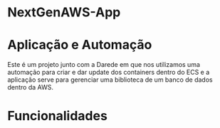 # NextGenAWS-App

# Aplicação e Automação
Este é um projeto junto com a Darede em que nos utilizamos uma automação para criar e dar update dos containers dentro do ECS e a aplicação serve para gerenciar uma biblioteca de um banco de dados dentro da AWS.

# Funcionalidades